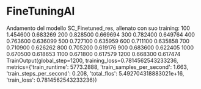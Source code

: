 # FineTuningAI

Andamento del modello SC_Finetuned_res, allenato con suo training:
100 	1.454600 	0.683269
200 	0.828500 	0.669694
300 	0.782400 	0.649764
400 	0.763600 	0.636099
500 	0.727100 	0.635959
600 	0.711100 	0.635858
700 	0.710900 	0.626262
800 	0.705200 	0.619176
900 	0.683600 	0.622405
1000 	0.670500 	0.618653
1100 	0.671800 	0.617579
1200 	0.668300 	0.617474
TrainOutput(global_step=1200, training_loss=0.7814562543233236, metrics={'train_runtime': 5773.2888, 'train_samples_per_second': 1.663, 'train_steps_per_second': 0.208, 'total_flos': 5.492704318883021e+16, 'train_loss': 0.7814562543233236})